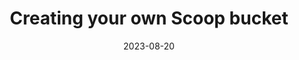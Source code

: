 ---
layout: post
category: dailynote
title: "Creating your own Scoop bucket"
section: til
tags: [scoop, windows]
date: 2023-08-20
published: true
---